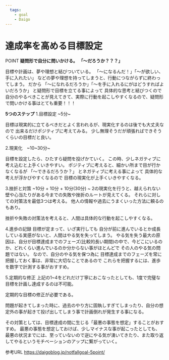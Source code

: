 ```yaml
---
  tags:
    - goal
    - Daigo
---
```


# 達成率を高める目標設定

POINT
**疑問形で自分に問いかける。**
**「～だろうか？？？」**

目標や計画は、夢や理想と結びついている。
「～になるんだ！」「～が欲しい、手に入れたい」
などの夢や理想を持ってしまうと、行動につながらずに終わってしまう。
だから
「～になれるだろうか」「～を手に入れるにがはどうすればよいだろうか」
と疑問形で目標を立てる事によって
具体的な思考と結びつくので
自分のやるべきことが見えてきて、実際に行動を起こしやすくなるので、疑問形で問いかける事はとても重要！！！

**5つのステップ**
1.目標設定 ~5分~

目標は現実的に立てるべきだとよく言われるが、現実化するのは後でも大丈夫なので
出来るだけポジティブに考えてみる。
少し無理そうだが頑張ればできそうくらいの目標だと良い。

2.現実化　~10~30分~

目標を設定したら、ひたすら疑問を投げかていく。
この時、少しネガティブに考え込むと上手くいきやすい。
ポジティブに考えると、細かい所まで目が行かなくなるが
「～できるだろうか？」
とネガティブに考える事によって
具体的な考えが浮かびやすくなるので
目標の現実化が上手くいきやすくなる。


3.挫折と対策 ~10分 + 10分 + 10分(30分) ~
2の現実化を行うと、越えられない壁や心当たりがある今までの失敗や挫折のルートが見えてくる。
それらに対しての対策法を最低3つは考える。
他人の情報や過去にうまくいった方法に頼るのもあり。

挫折や失敗の対策法を考えると、人間は具体的な行動を起こしやすくなる。

4.進歩の記録
目標が定まって、いざ実行しても
自分が前に進んでいるとか成長している実感がないと、人間はやる気を失ってしまう。
やる気を失う最大の原因は、自分が目標達成までのフェーズ(比較的長い期間)の中で、今どこにいるのか、どれくらい進んでいるのか分からない事がほとんどで
その人のやる気の問題ではない。
なので、自分のやる気を保つ為に
目標達成までのフェーズを常に把握しておく事は、非常に大切なことであるので
これらを把握するには、進歩を数字で計測する事がおすすめ。

5.定期的な修正
上記の1~4をどれだけ丁寧におこなったとしても、1度で完璧な目標を計画し達成するのは不可能。

定期的な目標の修正が必要である。

問題が起きてしまった時に、過去のやり方に固執しすぎてしまったり、自分の想定外の事が起きて投げ出してしまう事で計画倒れが発生する事になる。

その対策としては、目標達成の間に生じる「最悪の事態を想定」することがおすすめ。
最悪の事態を想定しておけば、少しマイナスな事が起こったとしても、
最悪の状況までには、至っていないので逆にやる気が湧いてきたり、また取り返してやるというモチベーションのアップに繋がっていく。

参考URL
https://daigoblog.jp/notfallgoal-5point/
